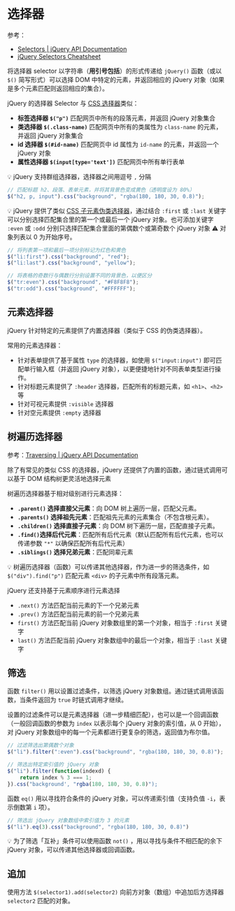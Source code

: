 # 选择器
参考：
* [Selectors | jQuery API Documentation](https://api.jquery.com/category/selectors/)
* [jQuery Selectors Cheatsheet](https://www.w3schools.com/jquery/jquery_ref_selectors.asp)

将选择器 selector 以字符串（**用引号包括**）的形式传递给 `jQuery()` 函数（或以 `$()` 简写形式）可以选择 DOM 中特定的元素，并返回相应的 jQuery 对象（如果是多个元素匹配则返回相应的集合）。

jQuery 的选择器 Selector 与 [CSS 选择器](../../CSS/选择器.md)类似：
* **标签选择器 `$("p")`** 匹配网页中所有的段落元素，并返回 jQuery 对象集合
* **类选择器 `$(.class-name)`** 匹配网页中所有的类属性为 `class-name` 的元素，并返回 jQuery 对象集合
* **id 选择器 `$(#id-name)`** 匹配网页中 id 属性为 `id-name` 的元素，并返回一个 jQuery 对象
* **属性选择器 `$(input[type='text'])`** 匹配网页中所有单行表单

:bulb: jQuery 支持群组选择器，选择器之间用逗号 `,` 分隔

```js
// 匹配标题 h2、段落、表单元素，并将其背景色变成黄色（透明度设为 80%）
$("h2, p, input").css("background", "rgba(180, 180, 30, 0.8)");
```

:bulb: jQuery 提供了类似 [CSS 子元素伪类选择器](../../CSS/选择器.md#伪类选择器)，通过结合 `:first` 或 `:last` 关键字可以分别选择匹配集合里的第一个或最后一个 jQuery 对象。也可添加关键字 `:even` 或 `:odd` 分别只选择匹配集合里面的第偶数个或第奇数个 jQuery 对象 :warning: 对象列表以 0 为开始序号。

```js
// 将列表第一项和最后一项分别标记为红色和黄色
$("li:first").css("background", "red");
$("li:last").css("background", "yellow");

// 将表格的奇数行与偶数行分别设置不同的背景色，以便区分
$("tr:even").css("background", "#F8F8F8");
$("tr:odd").css("background", "#FFFFFF");
```

## 元素选择器
jQuery 针对特定的元素提供了内置选择器（类似于 CSS 的伪类选择器）。

常用的元素选择器：
* 针对表单提供了基于属性 `type` 的选择器，如使用 `$("input:input")` 即可匹配单行输入框（并返回 jQuery 对象），以更便捷地针对不同表单类型进行操作。
* 针对标题元素提供了 `:header` 选择器，匹配所有的标题元素，如 `<h1>`、`<h2>` 等
* 针对可视元素提供 `:visible` 选择器
* 针对空元素提供 `:empty` 选择器

## 树遍历选择器
参考：[Traversing | jQuery API Documentation](https://api.jquery.com/category/traversing/)

除了有常见的类似 CSS 的选择器，jQuery 还提供了内置的函数，通过链式调用可以基于 DOM 结构树更灵活地选择元素

树遍历选择器基于相对级别进行元素选择：
* **`.parent()` 选择直接父元素**：向 DOM 树上遍历一层，匹配父元素。
* **`.parents()` 选择祖先元素**：匹配祖先元素的元素集合（不包含根元素）。
* **`.children()` 选择直接子元素**：向 DOM 树下遍历一层，匹配直接子元素。
* **`.find()`选择后代元素**：匹配所有后代元素（默认匹配所有后代元素，也可以传递参数 `"*"` 以确保匹配所有后代元素）
* **`.siblings()` 选择兄弟元素**：匹配同辈元素

:bulb: 树遍历选择器（函数）可以传递其他选择器，作为进一步的筛选条件，如 `$("div").find("p")` 匹配元素 `<div>` 的子元素中所有段落元素。

jQuery 还支持基于元素顺序进行元素选择
* `.next()` 方法匹配当前元素的下一个兄弟元素
* `.prev()` 方法匹配当前元素的前一个兄弟元素
* `first()` 方法匹配当前 jQuery 对象数组里的第一个对象，相当于 `:first` 关键字
* `last()` 方法匹配当前 jQuery 对象数组中的最后一个对象，相当于 `:last` 关键字

## 筛选
函数 `filter()` 用以设置过滤条件，以筛选 jQuery 对象数组。通过链式调用该函数，当条件返回为 `true` 时链式调用才继续。

设置的过滤条件可以是元素选择器（进一步精细匹配），也可以是一个回调函数（一般回调函数的参数为 `index` 以表示每个 jQuery 对象的索引值，从 0 开始），对 jQuery 对象数组中的每一个元素都进行更复杂的筛选，返回值为布尔值。

```js
// 过滤筛选出第偶数个对象
$("li").filter(":even").css("background", "rgba(180, 180, 30, 0.8)");

// 筛选出特定索引值的 jQuery 对象
$("li").filter(function(indexd) {
    return index % 3 === 1;
}).css("background', "rgba(180, 180, 30, 0.8)");
```

函数 `eq()` 用以寻找符合条件的 jQuery 对象，可以传递索引值（支持负值 `-i`，表示倒数第 `i` 项）。

```js
// 筛选出 jQuery 对象数组中索引值为 3 的元素
$("li").eq(3).css("background", "rgba(180, 180, 30, 0.8)")
```

:bulb: 为了筛选「互补」条件可以使用函数 `not()` ，用以寻找与条件不相匹配的余下 jQuery 对象，可以传递其他选择器或回调函数。

## 追加
使用方法 `$(selector1).add(selector2)` 向前方对象（数组）中追加后方选择器 `selector2` 匹配的对象。